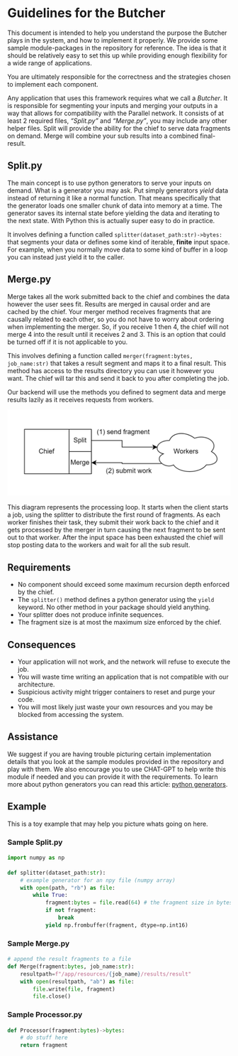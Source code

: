 # Guidelines for the Butcher

This document is intended to help you understand the purpose the Butcher plays in the system, and how to implement it properly. We provide some sample module-packages in the repository for reference. The idea is that it should be relatively easy to set this up while providing enough flexibility for a wide range of applications.

You are ultimately responsible for the correctness and the strategies chosen to implement each component.

Any application that uses this framework requires what we call a *Butcher*. It is responsible for segmenting your inputs and merging your outputs in a way that allows for compatibility with the Parallel network. It consists of at least 2 required files, *“Split.py”* and *“Merge.py”*, you may include any other helper files. Split will provide the ability for the chief to serve data fragments on demand. Merge will combine your sub results into a combined final-result.

## Split.py

The main concept is to use python generators to serve your inputs on demand. What is a generator you may ask. Put simply generators *yield* data instead of returning it like a normal function. That means specifically that the generator loads one smaller chunk of data into memory at a time. The generator saves its internal state before yielding the data and iterating to the next state. With Python this is actually super easy to do in practice.

It involves defining a function called `splitter(dataset_path:str)->bytes:` that segments your data or defines some kind of iterable, **finite** input space. For example, when you normally move data to some kind of buffer in a loop you can instead just yield it to the caller.

## Merge.py

Merge takes all the work submitted back to the chief and combines the data however the user sees fit. Results are merged in causal order and are cached by the chief. Your merger method receives fragments that are causally related to each other, so you do not have to worry about ordering when implementing the merger. So, if you receive 1 then 4, the chief will not merge 4 into the result until it receives 2 and 3. This is an option that could be turned off if it is not applicable to you.

This involves defining a function called `merger(fragment:bytes, job_name:str)` that takes a result segment and maps it to a final result. This method has access to the results directory you can use it however you want. The chief will tar this and send it back to you after completing the job.

Our backend will use the methods you defined to segment data and merge results lazily as it receives requests from workers.

![Processing Loop](figures/figure-1.png)

This diagram represents the processing loop. It starts when the client starts a job, using the splitter to distribute the first round of fragments. As each worker finishes their task, they submit their work back to the chief and it gets processed by the merger in turn causing the next fragment to be sent out to that worker. After the input space has been exhausted the chief will stop posting data to the workers and wait for all the sub result.

## Requirements

- No component should exceed some maximum recursion depth enforced by the chief.
- The `splitter()` method defines a python generator using the `yield` keyword. No other method in your package should yield anything.
- Your splitter does not produce infinite sequences.
- The fragment size is at most the maximum size enforced by the chief.

## Consequences

- Your application will not work, and the network will refuse to execute the job.
- You will waste time writing an application that is not compatible with our architecture.
- Suspicious activity might trigger containers to reset and purge your code.
- You will most likely just waste your own resources and you may be blocked from accessing the system.

## Assistance

We suggest if you are having trouble picturing certain implementation details that you look at the sample modules provided in the repository and play with them. We also encourage you to use CHAT-GPT to help write this module if needed and you can provide it with the requirements. To learn more about python generators you can read this article: [python generators](https://realpython.com/introduction-to-python-generators/).

## Example

This is a toy example that may help you picture whats going on here.

### Sample Split.py

```python
import numpy as np

def splitter(dataset_path:str):
    # example generator for an npy file (numpy array)
    with open(path, "rb") as file:
        while True:
            fragment:bytes = file.read(64) # the fragment size in bytes
            if not fragment:
                break
            yield np.frombuffer(fragment, dtype=np.int16)
```
### Sample Merge.py
```python
# append the result fragments to a file
def Merge(fragment:bytes, job_name:str):
    resultpath=f"/app/resources/{job_name}/results/result"
    with open(resultpath, "ab") as file:
        file.write(file, fragment)
        file.close()
```
### Sample Processor.py
```python
def Processor(fragment:bytes)->bytes:
    # do stuff here
    return fragment
```
